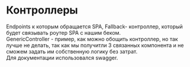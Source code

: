 # Контроллеры
Endpoints к которым обращается SPA, Fallback- контроллер, который будет связывать роутер SPA с нашим беком.  
GenericController - пример, как можно обощить контроллер, но так лучше не делать, так как мы получитли 3 связанных компонента и не сможем задать им собственную логику без затрат.  
Для документации использовался swagger.